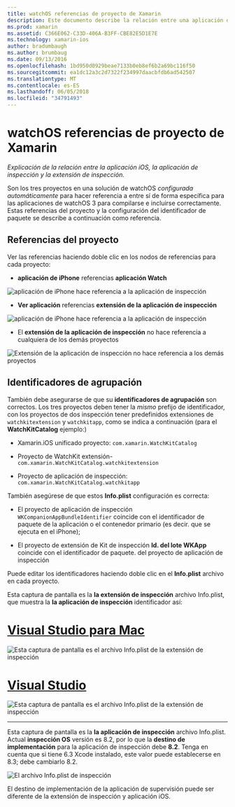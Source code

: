 ```yaml
---
title: watchOS referencias de proyecto de Xamarin
description: Este documento describe la relación entre una aplicación de iOS, una aplicación de la inspección y una extensión de la aplicación de inspección. Se trata de referencias del proyecto y agrupación de identificadores.
ms.prod: xamarin
ms.assetid: C366E062-C33D-406A-B3FF-CBE82E5D1E7E
ms.technology: xamarin-ios
author: bradumbaugh
ms.author: brumbaug
ms.date: 09/13/2016
ms.openlocfilehash: 1bd950d0929beae7133b0eb8ef6b2a69bc116f50
ms.sourcegitcommit: ea1dc12a3c2d7322f234997daacbfdb6ad542507
ms.translationtype: MT
ms.contentlocale: es-ES
ms.lasthandoff: 06/05/2018
ms.locfileid: "34791493"
---
```

# <a name="watchos-project-references-in-xamarin"></a>watchOS referencias de proyecto de Xamarin

_Explicación de la relación entre la aplicación iOS, la aplicación de inspección y la extensión de inspección._

Son los tres proyectos en una solución de watchOS *configurada automáticamente* para hacer referencia a entre sí de forma específica para las aplicaciones de watchOS 3 para compilarse e incluirse correctamente. Estas referencias del proyecto y la configuración del identificador de paquete se describe a continuación como referencia.

## <a name="project-references"></a>Referencias del proyecto

Ver las referencias haciendo doble clic en los nodos de referencias para cada proyecto:

- **aplicación de iPhone** referencias **aplicación Watch**

![](project-references-images/catalog-reference1.png "aplicación de iPhone hace referencia a la aplicación de inspección")

- **Ver aplicación** referencias **extensión de la aplicación de inspección**

![](project-references-images/catalog-reference2.png "aplicación de iPhone hace referencia a la aplicación de inspección")


 - El **extensión de la aplicación de inspección** no hace referencia a cualquiera de los demás proyectos

![](project-references-images/catalog-reference3.png "Extensión de la aplicación de inspección no hace referencia a los demás proyectos")



## <a name="bundle-identifiers"></a>Identificadores de agrupación

También debe asegurarse de que su **identificadores de agrupación** son correctos.
Los tres proyectos deben tener la *mismo* prefijo de identificador, con los proyectos de dos inspección tener predefinidos extensiones de `watchkitextension` y `watchkitapp`, como se indica a continuación (para el **WatchKitCatalog** ejemplo:)

 - Xamarin.iOS unificado proyecto: `com.xamarin.WatchKitCatalog`

 - Proyecto de WatchKit extensión- `com.xamarin.WatchKitCatalog.watchkitextension`

 - Proyecto de aplicación de inspección: `com.xamarin.WatchKitCatalog.watchkitapp`

También asegúrese de que estos **Info.plist** configuración es correcta:

 - El proyecto de aplicación de inspección `WKCompanionAppBundleIdentifier` coincide con el identificador de paquete de la aplicación o el contenedor primario (es decir. que se ejecuta en el iPhone);

 - El proyecto de extensión de Kit de inspección **Id. del lote WKApp** coincide con el identificador de paquete. del proyecto de aplicación de inspección

Puede editar los identificadores haciendo doble clic en el **Info.plist** archivo en cada proyecto.

Esta captura de pantalla es la **la extensión de inspección** archivo Info.plist, que muestra la **la aplicación de inspección** identificador así:

# <a name="visual-studio-for-mactabvsmac"></a>[Visual Studio para Mac](#tab/vsmac)
    
![](project-references-images/infoplist-extension.png "Esta captura de pantalla es el archivo Info.plist de la extensión de inspección")

# <a name="visual-studiotabvswin"></a>[Visual Studio](#tab/vswin)
    
![](project-references-images/infoplist-extension-vs.png "Esta captura de pantalla es el archivo Info.plist de la extensión de inspección")

-----

Esta captura de pantalla es la **la aplicación de inspección** archivo Info.plist.
Actual **inspección OS** versión es 8.2, por lo que la **destino de implementación** para la aplicación de inspección debe **8.2**. Tenga en cuenta que si tiene 6.3 Xcode instalado, este valor puede establecerse en 8.3; debe cambiarlo 8.2.

![](project-references-images/infoplist-watchapp.png "El archivo Info.plist de inspección")

El destino de implementación de la aplicación de supervisión puede ser diferente de la extensión de inspección y aplicación iOS.


